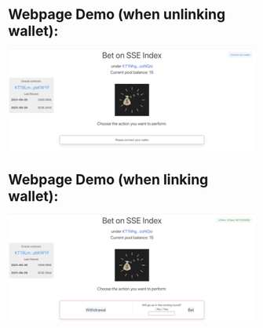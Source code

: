 # Webpage Demo (when unlinking wallet):
![alt text](./demo_webpage_unit.png)

# Webpage Demo (when linking wallet):
![alt text](./demo_webpage_init.png)
